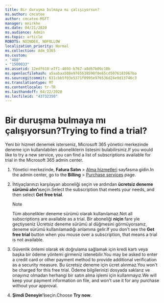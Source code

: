 ```yaml
---
title: Bir duruşma bulmaya mı çalışıyorsun?
ms.author: cmcatee
author: cmcatee-MSFT
manager: mnirkhe
ms.date: 04/21/2020
ms.audience: Admin
ms.topic: article
ROBOTS: NOINDEX, NOFOLLOW
localization_priority: Normal
ms.collection: Adm_O365
ms.custom:
- "488"
- "1500033"
ms.assetid: 12edf610-e7f1-4693-b767-a8d67b09c10b
ms.openlocfilehash: a5aabaa508e9765b38590f0e65cd5076183967ba
ms.sourcegitcommit: 631cbb5f03e5371f0995e976536d24e9d13746c3
ms.translationtype: MT
ms.contentlocale: tr-TR
ms.lasthandoff: 04/22/2020
ms.locfileid: "43732350"
---
```

# <a name="trying-to-find-a-trial"></a><span data-ttu-id="bb24b-102">Bir duruşma bulmaya mı çalışıyorsun?</span><span class="sxs-lookup"><span data-stu-id="bb24b-102">Trying to find a trial?</span></span>

<span data-ttu-id="bb24b-103">Yeni bir hizmet denemek isterseniz, Microsoft 365 yönetici merkezinde deneme için kullanılabilen aboneliklerin listesini bulabilirsiniz.</span><span class="sxs-lookup"><span data-stu-id="bb24b-103">If you would like to try a new service, you can find a list of subscriptions available for trial in the Microsoft 365 admin center.</span></span>
  
1. <span data-ttu-id="bb24b-104">Yönetici merkezinde, **Fatura Satın** \> [Alma hizmetleri](https://go.microsoft.com/fwlink/p/?linkid=868433) sayfasına gidin.</span><span class="sxs-lookup"><span data-stu-id="bb24b-104">In the admin center, go to the **Billing** \> [Purchase services](https://go.microsoft.com/fwlink/p/?linkid=868433) page.</span></span>

2. <span data-ttu-id="bb24b-105">İhtiyaçlarınızı karşılayan aboneliği seçin ve ardından **ücretsiz deneme sürümü alın'ı**seçin.</span><span class="sxs-lookup"><span data-stu-id="bb24b-105">Select the subscription that meets your needs, and then select  **Get free trial**.</span></span>

    > [!NOTE]
    > <span data-ttu-id="bb24b-106">Tüm abonelikler deneme sürümü olarak kullanılamaz.</span><span class="sxs-lookup"><span data-stu-id="bb24b-106">Not all subscriptions are available as a trial.</span></span> <span data-ttu-id="bb24b-107">Bir aboneliği **niçin** fare yle geçtiyseniz Ücretsiz deneme sürümü al düğmesini görmüyorsanız, deneme sürümü kullanılamadığı anlamına gelir.</span><span class="sxs-lookup"><span data-stu-id="bb24b-107">If you don't see the **Get free trial** button when you mouse over a subscription, that means a trial is not available.</span></span>
  
3. <span data-ttu-id="bb24b-108">Güvenlik önlemi olarak ek doğrulama sağlamak için kredi kartı veya başka bir ödeme yöntemi girmeniz istenebilir.</span><span class="sxs-lookup"><span data-stu-id="bb24b-108">You may be asked to enter a credit card or other payment method to provide additional verification as a security measure.</span></span> <span data-ttu-id="bb24b-109">Bu ücretsiz deneme için ücret alınmaz.</span><span class="sxs-lookup"><span data-stu-id="bb24b-109">You won't be charged for this free trial.</span></span> <span data-ttu-id="bb24b-110">Ödeme bilgilerinizi dosyada saklarız ve onayınız olmadan herhangi bir satın alma işlemi için kullanmayız.</span><span class="sxs-lookup"><span data-stu-id="bb24b-110">We will keep your payment information on file, and won't use it for any purchase without your approval.</span></span>

4. <span data-ttu-id="bb24b-111">**Şimdi Deneyin'i**seçin.</span><span class="sxs-lookup"><span data-stu-id="bb24b-111">Choose **Try now**.</span></span>
